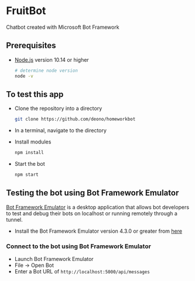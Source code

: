 # FruitBot

Chatbot created with Microsoft Bot Framework

## Prerequisites

- [Node.js](https://nodejs.org) version 10.14 or higher

  ```bash
  # determine node version
  node -v
  ```

## To test this app

- Clone the repository into a directory

  ```bash
  git clone https://github.com/deono/homeworkbot
  ```

- In a terminal, navigate to the directory

- Install modules

  ```bash
  npm install
  ```

- Start the bot

  ```bash
  npm start
  ```

## Testing the bot using Bot Framework Emulator

[Bot Framework Emulator](https://github.com/microsoft/botframework-emulator) is a desktop application that allows bot developers to test and debug their bots on localhost or running remotely through a tunnel.

- Install the Bot Framework Emulator version 4.3.0 or greater from [here](https://github.com/Microsoft/BotFramework-Emulator/releases)

### Connect to the bot using Bot Framework Emulator

- Launch Bot Framework Emulator
- File -> Open Bot
- Enter a Bot URL of `http://localhost:5000/api/messages`
